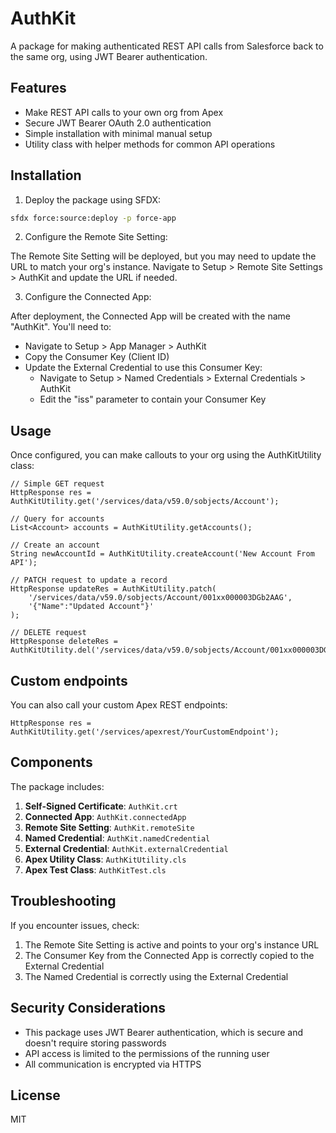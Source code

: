 # AuthKit

A package for making authenticated REST API calls from Salesforce back to the same org, using JWT Bearer authentication.

## Features

- Make REST API calls to your own org from Apex
- Secure JWT Bearer OAuth 2.0 authentication
- Simple installation with minimal manual setup
- Utility class with helper methods for common API operations

## Installation

1. Deploy the package using SFDX:

```bash
sfdx force:source:deploy -p force-app
```

2. Configure the Remote Site Setting:

The Remote Site Setting will be deployed, but you may need to update the URL to match your org's instance. Navigate to Setup > Remote Site Settings > AuthKit and update the URL if needed.

3. Configure the Connected App:

After deployment, the Connected App will be created with the name "AuthKit". You'll need to:
- Navigate to Setup > App Manager > AuthKit
- Copy the Consumer Key (Client ID)
- Update the External Credential to use this Consumer Key:
  - Navigate to Setup > Named Credentials > External Credentials > AuthKit
  - Edit the "iss" parameter to contain your Consumer Key

## Usage

Once configured, you can make callouts to your org using the AuthKitUtility class:

```apex
// Simple GET request
HttpResponse res = AuthKitUtility.get('/services/data/v59.0/sobjects/Account');

// Query for accounts
List<Account> accounts = AuthKitUtility.getAccounts();

// Create an account
String newAccountId = AuthKitUtility.createAccount('New Account From API');

// PATCH request to update a record
HttpResponse updateRes = AuthKitUtility.patch(
    '/services/data/v59.0/sobjects/Account/001xx000003DGb2AAG',
    '{"Name":"Updated Account"}'
);

// DELETE request
HttpResponse deleteRes = AuthKitUtility.del('/services/data/v59.0/sobjects/Account/001xx000003DGb2AAG');
```

## Custom endpoints

You can also call your custom Apex REST endpoints:

```apex
HttpResponse res = AuthKitUtility.get('/services/apexrest/YourCustomEndpoint');
```

## Components

The package includes:

1. **Self-Signed Certificate**: `AuthKit.crt`
2. **Connected App**: `AuthKit.connectedApp`
3. **Remote Site Setting**: `AuthKit.remoteSite`
4. **Named Credential**: `AuthKit.namedCredential`
5. **External Credential**: `AuthKit.externalCredential`
6. **Apex Utility Class**: `AuthKitUtility.cls`
7. **Apex Test Class**: `AuthKitTest.cls`

## Troubleshooting

If you encounter issues, check:

1. The Remote Site Setting is active and points to your org's instance URL
2. The Consumer Key from the Connected App is correctly copied to the External Credential
3. The Named Credential is correctly using the External Credential

## Security Considerations

- This package uses JWT Bearer authentication, which is secure and doesn't require storing passwords
- API access is limited to the permissions of the running user
- All communication is encrypted via HTTPS

## License

MIT
